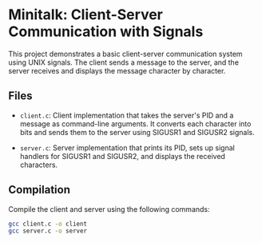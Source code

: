# Minitalk: Client-Server Communication with Signals

This project demonstrates a basic client-server communication system using UNIX signals. The client sends a message to the server, and the server receives and displays the message character by character.

## Files

- `client.c`: Client implementation that takes the server's PID and a message as command-line arguments. It converts each character into bits and sends them to the server using SIGUSR1 and SIGUSR2 signals.

- `server.c`: Server implementation that prints its PID, sets up signal handlers for SIGUSR1 and SIGUSR2, and displays the received characters.

## Compilation

Compile the client and server using the following commands:

```bash
gcc client.c -o client
gcc server.c -o server
